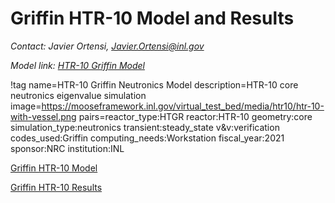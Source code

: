 # Griffin HTR-10 Model and Results

*Contact: Javier Ortensi, Javier.Ortensi@inl.gov*

*Model link: [HTR-10 Griffin Model](https://github.com/idaholab/virtual_test_bed/tree/main/htgr/htr10)*

!tag name=HTR-10 Griffin Neutronics Model
     description=HTR-10 core neutronics eigenvalue simulation
     image=https://mooseframework.inl.gov/virtual_test_bed/media/htr10/htr-10-with-vessel.png
     pairs=reactor_type:HTGR
           reactor:HTR-10
           geometry:core
           simulation_type:neutronics
           transient:steady_state
           v&v:verification
           codes_used:Griffin
           computing_needs:Workstation
           fiscal_year:2021
           sponsor:NRC
           institution:INL

[Griffin HTR-10 Model](htr10/griffin_htr10_model.md)

[Griffin HTR-10 Results](htr10/griffin_htr10_results.md)

